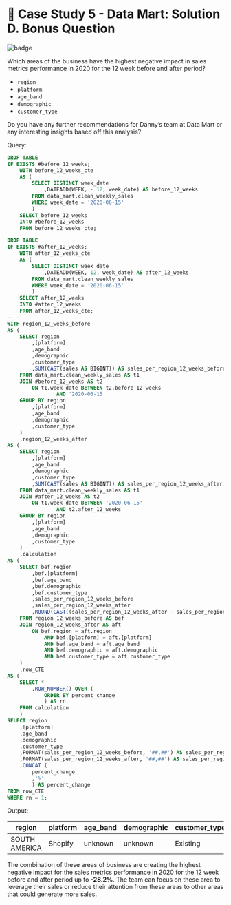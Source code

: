 # :shopping_cart: Case Study 5 - Data Mart: Solution D. Bonus Question

![badge](https://img.shields.io/badge/Powered%20By-SQL%20Server-%23CC2927?logo=microsoftsqlserver)

Which areas of the business have the highest negative impact in sales metrics performance in 2020 for the 12 week before and after period?

- `region`
- `platform`
- `age_band`
- `demographic`
- `customer_type`

Do you have any further recommendations for Danny’s team at Data Mart or any interesting insights based off this analysis?

Query:

```sql
DROP TABLE
IF EXISTS #before_12_weeks;
	WITH before_12_weeks_cte
	AS (
		SELECT DISTINCT week_date
			,DATEADD(WEEK, - 12, week_date) AS before_12_weeks
		FROM data_mart.clean_weekly_sales
		WHERE week_date = '2020-06-15'
		)
	SELECT before_12_weeks
	INTO #before_12_weeks
	FROM before_12_weeks_cte;

DROP TABLE
IF EXISTS #after_12_weeks;
	WITH after_12_weeks_cte
	AS (
		SELECT DISTINCT week_date
			,DATEADD(WEEK, 12, week_date) AS after_12_weeks
		FROM data_mart.clean_weekly_sales
		WHERE week_date = '2020-06-15'
		)
	SELECT after_12_weeks
	INTO #after_12_weeks
	FROM after_12_weeks_cte;
--
WITH region_12_weeks_before
AS (
	SELECT region
		,[platform]
		,age_band
		,demographic
		,customer_type
		,SUM(CAST(sales AS BIGINT)) AS sales_per_region_12_weeks_before
	FROM data_mart.clean_weekly_sales AS t1
	JOIN #before_12_weeks AS t2
		ON t1.week_date BETWEEN t2.before_12_weeks
				AND '2020-06-15'
	GROUP BY region
		,[platform]
		,age_band
		,demographic
		,customer_type
	)
	,region_12_weeks_after
AS (
	SELECT region
		,[platform]
		,age_band
		,demographic
		,customer_type
		,SUM(CAST(sales AS BIGINT)) AS sales_per_region_12_weeks_after
	FROM data_mart.clean_weekly_sales AS t1
	JOIN #after_12_weeks AS t2
		ON t1.week_date BETWEEN '2020-06-15'
				AND t2.after_12_weeks
	GROUP BY region
		,[platform]
		,age_band
		,demographic
		,customer_type
	)
	,calculation
AS (
	SELECT bef.region
		,bef.[platform]
		,bef.age_band
		,bef.demographic
		,bef.customer_type
		,sales_per_region_12_weeks_before
		,sales_per_region_12_weeks_after
		,ROUND(CAST((sales_per_region_12_weeks_after - sales_per_region_12_weeks_before) AS FLOAT) / (sales_per_region_12_weeks_before + sales_per_region_12_weeks_after) * 100, 2) AS percent_change
	FROM region_12_weeks_before AS bef
	JOIN region_12_weeks_after AS aft
		ON bef.region = aft.region
			AND bef.[platform] = aft.[platform]
			AND bef.age_band = aft.age_band
			AND bef.demographic = aft.demographic
			AND bef.customer_type = aft.customer_type
	)
	,row_CTE
AS (
	SELECT *
		,ROW_NUMBER() OVER (
			ORDER BY percent_change
			) AS rn
	FROM calculation
	)
SELECT region
	,[platform]
	,age_band
	,demographic
	,customer_type
	,FORMAT(sales_per_region_12_weeks_before, '##,##') AS sales_per_region_12_weeks_before
	,FORMAT(sales_per_region_12_weeks_after, '##,##') AS sales_per_region_12_weeks_after
	,CONCAT (
        percent_change
        ,'%'
        ) AS percent_change
FROM row_CTE
WHERE rn = 1;
```

Output:

| region        | platform | age_band | demographic | customer_type | sales_per_region_12_weeks_before | sales_per_region_12_weeks_after | percent_change |
| ------------- | -------- | -------- | ----------- | ------------- | -------------------------------- | ------------------------------- | -------------- |
| SOUTH AMERICA | Shopify  | unknown  | unknown     | Existing      | 12,157                           | 6,808                           | -28.2%         |

The combination of these areas of business are creating the highest negative impact for the sales metrics performance in 2020 for the 12 week before and after period up to **-28.2%**.
The team can focus on these area to leverage their sales or reduce their attention from these areas to other areas that could generate more sales.
